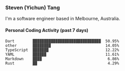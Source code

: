 ### Steven (Yichun) Tang

I'm a software engineer based in Melbourne, Australia.

#### Personal Coding Activity (past 7 days)
```
Dart        ▓▓▓▓▓▓▓▓▓▓▓▓▓▓▓▓▓▓▓▓▓▓▓▓▓▓▓▓▓▓  50.95%
other       ▓▓▓▓▓▓▓▓                        14.05%
TypeScript  ▓▓▓▓▓▓▓                         12.22%
YAML        ▓▓▓▓▓▓                          11.61%
Markdown    ▓▓▓▓                             6.86%
Rust        ▓▓                               4.29%
```
